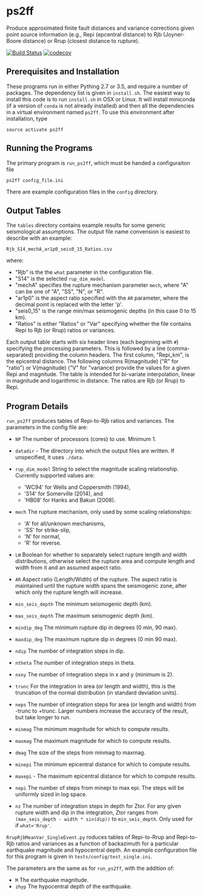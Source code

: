 ps2ff
=====
Produce approximated finite fault distances and variance corrections given
point source information (e.g., Repi (epcentral distance) to Rjb (Joyner-Boore
distance) or Rrup (closest distance to rupture).

[![Build Status](https://travis-ci.org/usgs/ps2ff.svg?branch=master)](https://travis-ci.org/usgs/ps2ff)
[![codecov](https://codecov.io/gh/usgs/ps2ff/branch/master/graph/badge.svg)](https://codecov.io/gh/usgs/ps2ff)


Prerequisites and Installation
------------------------------
These programs run in either Pything 2.7 or 3.5, and require a number of
packages. The dependency list is given in `install.sh`. The easiest way to
install this code is to run `install.sh` in OSX or Linux. It will install
miniconda (if a version of `conda` is not already installed) and then all
the dependencies in a virtual environment named `ps2ff`. To use this
environment after installation, type
```
source activate ps2ff
```

Running the Programs
--------------------
The primary program is `run_ps2ff`, which must be handed a configuraiton file
```
ps2ff config_file.ini
```
There are example configuration files in the `config` directory. 

Output Tables
-------------
The `tables` directory contains example results for some generic seismological
assumptions. The output file name convension is easiest to describe with an
example:
```
Rjb_S14_mechA_ar1p0_seis0_15_Ratios.csv
```
where:
 - "Rjb" is the the `what` parameter in the configuration file.
 - "S14" is the selected `rup_dim_model`.
 - "mechA" specifies the rupture mechanism parameter `mech`, where "A" can
   be one of "A", "SS", "N", or "R".
 - "ar1p0" is the aspect ratio specified with the `AR` parameter, where the
   decimal point is replaced with the letter 'p'.
 - "seis0_15" is the range min/max seismogenic depths (in this case 0 to 15
   km).
 - "Ratios" is either "Ratios" or "Var" specifying whether the file contains
   Repi to Rjb (or Rrup) ratios or variances.

Each output table starts with six header lines (each beginning with `#`)
specifying the processing parameters. This is followed by a line
(comma-separated) providing the column headers. The first column, "Repi_km",
is the epicentral distance. The following columns R(magnitude) ("R" for
"ratio") or V(magnitude) ("V" for "variance) provide the values for a given
Repi and magnitude. The table is intended for bi-variate interpolation, linear
in magnitude and logarithmic in distance. The ratios are Rjb (or Rrup) to Repi.


Program Details
---------------

`run_ps2ff` produces tables of Repi-to-Rjb ratios and variances. The 
parameters in the config file are:

- `NP` The number of processors (cores) to use. Minimum 1.

- `datadir` - The directory into which the output files are written. If
  unspecified, it uses `./data`.

- `rup_dim_model` String to select the magnitude scaling relationship.
  Currently supported values are:

  - 'WC94' for Wells and Coppersmith (1994),
  - 'S14' for Somerville (2014), and
  - 'HB08' for Hanks and Bakun (2008).

- `mech` The rupture mechanism, only used by some scaling relationships:

  - 'A' for all/unknown mechanisms,
  - 'SS' for strike-slip,
  - 'N' for normal,
  - 'R' for reverse.

- `LW` Boolean for whether to separately select rupture length and width
  distributions, otherwise select the rupture area and compute length and
  width from it and an assumed aspect ratio. 

- `AR` Aspect ratio (Length/Width) of the rupture. The aspect ratio is
  maintained until the rupture width spans the seismogenic zone, after
  which only the rupture length will increase.

- `min_seis_depth` The minimum seismogenic depth (km).

- `max_seis_depth` The maximum seismogenic depth (km).

- `mindip_deg` The minimum rupture dip in degrees (0 min, 90 max).

- `maxdip_deg` The maximum rupture dip in degrees (0 min 90 max).

- `ndip` The number of integration steps in dip.

- `ntheta` The number of integration steps in theta.

- `nxny` The number of integration steps in x and y (minimum is 2).

- `trunc` For the integration in area (or length and width), this is the 
  truncation of the normal distribution (in standard deviation units).

- `neps` The number of integration steps for area (or length and width)
  from -trunc to +trunc. Larger numbers increase the accuracy of the result,
  but take longer to run.

- `minmag` The minimum magnitude for which to compute results.

- `maxmag` The maximum magnitude for which to compute results.

- `dmag` The size of the steps from minmag to maxmag.

- `minepi` The minimum epicentral distance for which to compute results.

- `maxepi` - The maximum epicentral distance for which to compute results.

- `nepi` The number of steps from minepi to max epi. The steps will be 
   uniformly sized in log space.

- `nz` The number of integration steps in depth for Ztor. For any given
  rupture width and dip in the integration, Ztor ranges from 
  `(max_seis_depth - width * sin(dip))` to `min_seis_depth`. Only used for
  if `what='Rrup'`. 


`RrupRjbMeanVar_SingleEvent.py` roduces tables of Repi-to-Rrup and Repi-to-Rjb
ratios and variances as a function of backazimuth for a particular earthquake
magnitude and hypocentral depth. An example configuration file for this program is
given in
`tests/config/test_single.ini`.

The parameters are the same as for `run_ps2ff`, with the addition of:
- `M` The earthquake magnitude.
- `zhyp` The hypocentral depth of the earthquake.
